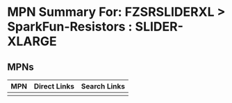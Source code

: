 



# MPN Summary For: FZSRSLIDERXL > SparkFun-Resistors : SLIDER-XLARGE

## MPNs
  

|MPN|Direct Links|Search Links|
| :--- | :--- | :--- |
||||
